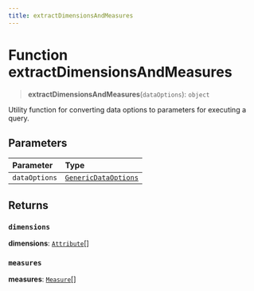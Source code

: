 ```yaml
---
title: extractDimensionsAndMeasures
---
```


# Function extractDimensionsAndMeasures

> **extractDimensionsAndMeasures**(`dataOptions`): `object`

Utility function for converting data options to parameters for executing a query.

## Parameters

| Parameter | Type |
| :------ | :------ |
| `dataOptions` | [`GenericDataOptions`](../type-aliases/type-alias.GenericDataOptions.md) |

## Returns

### `dimensions`

**dimensions**: [`Attribute`](../../sdk-data/interfaces/interface.Attribute.md)[]

### `measures`

**measures**: [`Measure`](../../sdk-data/interfaces/interface.Measure.md)[]
